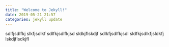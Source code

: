 ```yaml
---
title: "Welcome to Jekyll!"
date: 2019-05-21 21:57
categories: jekyll update
---
```



sdlfjsdlfkj
slkfjsdlkf
sdlfkjsdlfkjsd
sldkjflskdjf
sdlkfjsdlfkjsdl
sldfkjsdlkfjsldkfj
lskdjflsdkjfl
